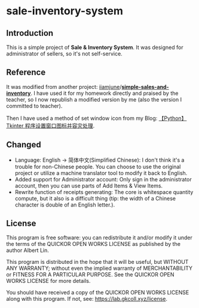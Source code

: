 # sale-inventory-system

## Introduction

This is a simple project of **Sale & Inventory System**. It was designed for administrator of sellers, so it's not self-service.

## Reference

It was modified from another project: [iiamjune](https://github.com/iiamjune)/**[simple-sales-and-inventory](https://github.com/iiamjune/simple-sales-and-inventory)**. I have used it for my homework directly and praised by the teacher, so I now republish a modified version by me (also the version I committed to teacher).

Then I have used a method of set window icon from my Blog: [【Python】Tkinter 程序设置窗口图标并容灾处理](https://www.gkcoll.xyz/486.html).

## Changed

* Language: English -> 简体中文(Simplified Chinese): I don't think it's a trouble for non-Chinese people. You can choose to use the original project or utilize a machine translator tool to modify it back to English.
* Added support for Administrator account: Only sign in the administrator account, then you can use parts of Add Items & View Items.
* Rewrite function of receipts generating: The core is whitespace quantity compute, but it also is a difficult thing (tip: the width of a Chinese character is double of an English letter.).

## License

This program is free software: you can redistribute it and/or modify it under the terms of the QUICKOR OPEN WORKS LICENSE as published by the author Albert Lin.

This program is distributed in the hope that it will be useful, but WITHOUT ANY WARRANTY; without even the implied warranty of MERCHANTABILITY or FITNESS FOR A PARTICULAR PURPOSE.  See the QUICKOR OPEN WORKS LICENSE for more details.

You should have received a copy of the QUICKOR OPEN WORKS LICENSE along with this program. If not, see: https://lab.gkcoll.xyz/license.

